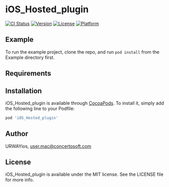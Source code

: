 # iOS_Hosted_plugin

[![CI Status](https://img.shields.io/travis/URWAYios/iOS_Hosted_plugin.svg?style=flat)](https://travis-ci.org/URWAYios/iOS_Hosted_plugin)
[![Version](https://img.shields.io/cocoapods/v/iOS_Hosted_plugin.svg?style=flat)](https://cocoapods.org/pods/iOS_Hosted_plugin)
[![License](https://img.shields.io/cocoapods/l/iOS_Hosted_plugin.svg?style=flat)](https://cocoapods.org/pods/iOS_Hosted_plugin)
[![Platform](https://img.shields.io/cocoapods/p/iOS_Hosted_plugin.svg?style=flat)](https://cocoapods.org/pods/iOS_Hosted_plugin)

## Example

To run the example project, clone the repo, and run `pod install` from the Example directory first.

## Requirements

## Installation

iOS_Hosted_plugin is available through [CocoaPods](https://cocoapods.org). To install
it, simply add the following line to your Podfile:

```ruby
pod 'iOS_Hosted_plugin'
```

## Author

URWAYios, user.mac@concertosoft.com

## License

iOS_Hosted_plugin is available under the MIT license. See the LICENSE file for more info.
